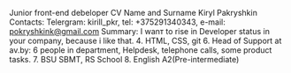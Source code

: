 Junior front-end debeloper CV
Name and Surname
Kiryl Pakryshkin
Contacts:
Telergram: kirill_pkr, tel: +375291340343, e-mail: pokryshkink@gmail.com
Summary:
I wanт to rise in Developer status in your company, because i like that.
4. HTML, CSS, git
6. Head of Support at av.by: 6 people in department, Helpdesk, telephone calls, some product tasks.
7. BSU SBMT, RS School
8. English A2(Pre-intermediate)
